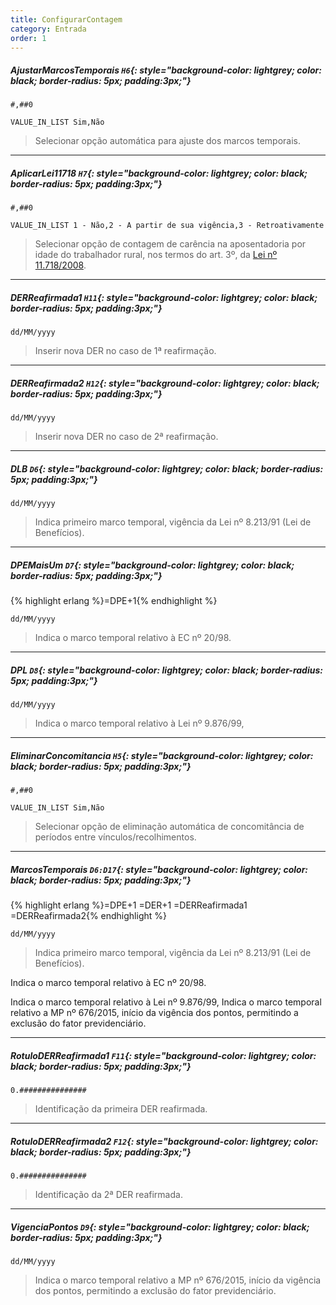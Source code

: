 ```yaml
---
title: ConfigurarContagem
category: Entrada
order: 1
---
```


##### **AjustarMarcosTemporais** `H6`{: style="background-color: lightgrey; color: black; border-radius: 5px; padding:3px;"}


~~~
#,##0
~~~


~~~
VALUE_IN_LIST Sim,Não
~~~

> Selecionar opção automática para ajuste dos marcos temporais.

* * *

##### **AplicarLei11718** `H7`{: style="background-color: lightgrey; color: black; border-radius: 5px; padding:3px;"}


~~~
#,##0
~~~


~~~
VALUE_IN_LIST 1 - Não,2 - A partir de sua vigência,3 - Retroativamente
~~~

> Selecionar opção de contagem de carência na aposentadoria por idade do trabalhador rural, nos termos do art. 3º, da [Lei nº 11.718/2008](http://www.planalto.gov.br/ccivil_03/_ato2007-2010/2008/lei/l11718.htm).

* * *

##### **DERReafirmada1** `H11`{: style="background-color: lightgrey; color: black; border-radius: 5px; padding:3px;"}


~~~
dd/MM/yyyy
~~~


> Inserir nova DER no caso de 1ª reafirmação.


* * *

##### **DERReafirmada2** `H12`{: style="background-color: lightgrey; color: black; border-radius: 5px; padding:3px;"}


~~~
dd/MM/yyyy
~~~


> Inserir nova DER no caso de 2ª reafirmação.

* * *

##### **DLB** `D6`{: style="background-color: lightgrey; color: black; border-radius: 5px; padding:3px;"}


~~~
dd/MM/yyyy
~~~


> Indica primeiro marco temporal, vigência da Lei nº 8.213/91 (Lei de Benefícios).


* * *

##### **DPEMaisUm** `D7`{: style="background-color: lightgrey; color: black; border-radius: 5px; padding:3px;"}
{% highlight erlang %}=DPE+1{% endhighlight %}


~~~
dd/MM/yyyy
~~~


> Indica o marco temporal relativo à EC nº 20/98.


* * *

##### **DPL** `D8`{: style="background-color: lightgrey; color: black; border-radius: 5px; padding:3px;"}


~~~
dd/MM/yyyy
~~~


> Indica o marco temporal relativo à Lei nº 9.876/99,

* * *

##### **EliminarConcomitancia** `H5`{: style="background-color: lightgrey; color: black; border-radius: 5px; padding:3px;"}


~~~
#,##0
~~~


~~~
VALUE_IN_LIST Sim,Não
~~~

> Selecionar opção de eliminação automática de concomitância de períodos entre vínculos/recolhimentos.

* * *

##### **MarcosTemporais** `D6:D17`{: style="background-color: lightgrey; color: black; border-radius: 5px; padding:3px;"}
{% highlight erlang %}=DPE+1
=DER+1
=DERReafirmada1
=DERReafirmada2{% endhighlight %}


~~~
dd/MM/yyyy
~~~


> Indica primeiro marco temporal, vigência da Lei nº 8.213/91 (Lei de Benefícios).

Indica o marco temporal relativo à EC nº 20/98.

Indica o marco temporal relativo à Lei nº 9.876/99,
Indica o marco temporal relativo a MP nº 676/2015, início da vigência dos pontos, permitindo a exclusão do fator previdenciário.

* * *

##### **RotuloDERReafirmada1** `F11`{: style="background-color: lightgrey; color: black; border-radius: 5px; padding:3px;"}


~~~
0.###############
~~~


> Identificação da primeira DER reafirmada.

* * *

##### **RotuloDERReafirmada2** `F12`{: style="background-color: lightgrey; color: black; border-radius: 5px; padding:3px;"}


~~~
0.###############
~~~


> Identificação da 2ª DER reafirmada.

* * *

##### **VigenciaPontos** `D9`{: style="background-color: lightgrey; color: black; border-radius: 5px; padding:3px;"}


~~~
dd/MM/yyyy
~~~


> Indica o marco temporal relativo a MP nº 676/2015, início da vigência dos pontos, permitindo a exclusão do fator previdenciário.